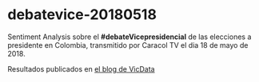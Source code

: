 # debatevice-20180518
Sentiment Analysis sobre el **#debateVicepresidencial** de las elecciones a presidente en Colombia, transmitido por Caracol TV el dia 18 de mayo de 2018.

Resultados publicados en [el blog de VicData](http://vicdata.blog/2018/05/asi-opinion-colombia-el-debate-vicepresidencial-de-caracol/ "VicData Blog")
